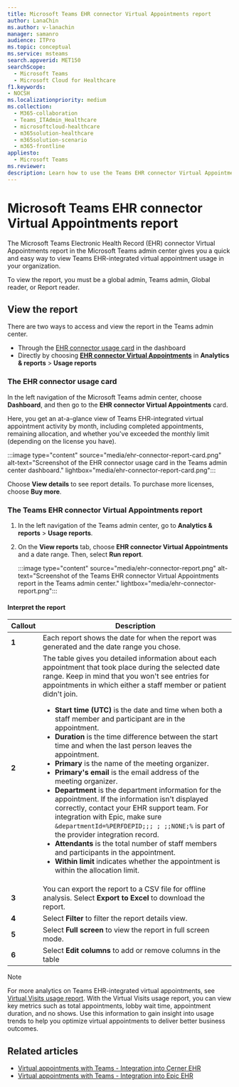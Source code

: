 ```yaml
---
title: Microsoft Teams EHR connector Virtual Appointments report
author: LanaChin
ms.author: v-lanachin
manager: samanro
audience: ITPro
ms.topic: conceptual
ms.service: msteams
search.appverid: MET150
searchScope:
  - Microsoft Teams
  - Microsoft Cloud for Healthcare
f1.keywords:
- NOCSH
ms.localizationpriority: medium
ms.collection: 
  - M365-collaboration
  - Teams_ITAdmin_Healthcare
  - microsoftcloud-healthcare
  - m365solution-healthcare
  - m365solution-scenario
  - m365-frontline
appliesto: 
  - Microsoft Teams
ms.reviewer: 
description: Learn how to use the Teams EHR connector Virtual Appointments report in the Microsoft Teams admin center to get an overview of EHR-integrated virtual appointment usage in your organization. 
---
```


# Microsoft Teams EHR connector Virtual Appointments report

The Microsoft Teams Electronic Health Record (EHR) connector Virtual Appointments report in the Microsoft Teams admin center gives you a quick and easy way to view Teams EHR-integrated virtual appointment usage in your organization.

To view the report, you must be a global admin, Teams admin, Global reader, or Report reader.

## View the report

There are two ways to access and view the report in the Teams admin center.

- Through the [EHR connector usage card](#the-ehr-connector-usage-card) in the dashboard
- Directly by choosing [**EHR connector Virtual Appointments**](#the-teams-ehr-connector-virtual-appointments-report) in **Analytics & reports** > **Usage reports**

### The EHR connector usage card

In the left navigation of the Microsoft Teams admin center, choose **Dashboard**, and then go to the **EHR connector Virtual Appointments** card.

Here, you get an at-a-glance view of Teams EHR-integrated virtual appointment activity by month, including completed appointments, remaining allocation, and whether you've exceeded the monthly limit (depending on the license you have).

:::image type="content" source="media/ehr-connector-report-card.png" alt-text="Screenshot of the EHR connector usage card in the Teams admin center dashboard." lightbox="media/ehr-connector-report-card.png":::

Choose **View details** to see report details. To purchase more licenses, choose **Buy more**.

### The Teams EHR connector Virtual Appointments report

1. In the left navigation of the Teams admin center, go to **Analytics & reports** > **Usage reports**.
1. On the **View reports** tab, choose **EHR connector Virtual Appointments** and a date range. Then, select **Run report**.

    :::image type="content" source="media/ehr-connector-report.png" alt-text="Screenshot of the Teams EHR connector Virtual Appointments report in the Teams admin center." lightbox="media/ehr-connector-report.png":::

#### Interpret the report

|Callout |Description  |
|--------|-------------|
|**1**   |Each report shows the date for when the report was generated and the date range you chose.|
|**2**   |The table gives you detailed information about each appointment that took place during the selected date range. Keep in mind that you won't see entries for appointments in which either a staff member or patient didn't join. <ul><li>**Start time (UTC)** is the date and time when both a staff member and participant are in the appointment.  </li> <li>**Duration** is the time difference between the start time and when the last person leaves the appointment.</li> <li>**Primary** is the name of the meeting organizer. <li>**Primary's email** is the email address of the meeting organizer.</li> <li> **Department** is the department information for the appointment. If the information isn't displayed correctly, contact your EHR support team. For integration with Epic, make sure ```&departmentId=%PERFDEPID;;; ; ;;NONE;%``` is part of the provider integration record. </li></li> <li>**Attendants** is the total number of staff members and participants in the appointment.</li> <li>**Within limit** indicates whether the appointment is within the allocation limit. </li> </ul> |
|**3**   |You can export the report to a CSV file for offline analysis. Select **Export to Excel** to download the report. |
|**4**   |Select **Filter** to filter the report details view. |
|**5**   |Select **Full screen** to view the report in full screen mode. |
|**6**   |Select **Edit columns** to add or remove columns in the table |

> [!NOTE]
> For more analytics on Teams EHR-integrated virtual appointments, see [Virtual Visits usage report](virtual-visits-usage-report.md). With the Virtual Visits usage report, you can view key metrics such as total appointments, lobby wait time, appointment duration, and no shows. Use this information to gain insight into usage trends to help you optimize virtual appointments to deliver better business outcomes.

## Related articles

- [Virtual appointments with Teams - Integration into Cerner EHR](ehr-admin-cerner.md)
- [Virtual appointments with Teams - Integration into Epic EHR](ehr-admin-epic.md) 
